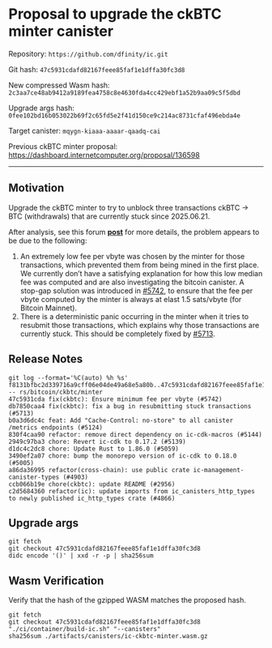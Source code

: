 # Proposal to upgrade the ckBTC minter canister

Repository: `https://github.com/dfinity/ic.git`

Git hash: `47c5931cdafd82167feee85faf1e1dffa30fc3d8`

New compressed Wasm hash: `2c3aa7ce48ab9412a9189fea4758c8e4630fda4cc429ebf1a52b9aa09c5f5dbd`

Upgrade args hash: `0fee102bd16b053022b69f2c65fd5e2f41d150ce9c214ac8731cfaf496ebda4e`

Target canister: `mqygn-kiaaa-aaaar-qaadq-cai`

Previous ckBTC minter proposal: https://dashboard.internetcomputer.org/proposal/136598

---

## Motivation

Upgrade the ckBTC minter to try to unblock three transactions ckBTC → BTC (withdrawals) that are currently stuck since
2025.06.21.

After analysis, see this
forum [**post**](https://forum.dfinity.org/t/ckbtc-a-canister-issued-bitcoin-twin-token-on-the-ic-1-1-backed-by-btc/17606/202)
for more details, the problem appears to be due to the following:

1. An extremely low fee per vbyte was chosen by the minter for those transactions, which prevented them from being mined
   in the first place. We currently don’t have a satisfying explanation for how this low median fee was computed and are
   also investigating the bitcoin canister. A stop-gap solution was introduced
   in [#5742](https://github.com/dfinity/ic/pull/5742), to ensure that the fee per vbyte computed by the minter is
   always at elast 1.5 sats/vbyte (for Bitcoin Mainnet).
2. There is a deterministic panic occurring in the minter when it tries to resubmit those transactions, which explains
   why those transactions are currently stuck. This should be completely fixed
   by [#5713](https://github.com/dfinity/ic/pull/5713).

## Release Notes

```
git log --format='%C(auto) %h %s' f8131bfbc2d339716a9cff06e04de49a68e5a80b..47c5931cdafd82167feee85faf1e1dffa30fc3d8 -- rs/bitcoin/ckbtc/minter
47c5931cda fix(ckbtc): Ensure minimum fee per vbyte (#5742)
db7850caa4 fix(ckbtc): fix a bug in resubmitting stuck transactions (#5713)
b0a3d6dc4c feat: Add "Cache-Control: no-store" to all canister /metrics endpoints (#5124)
830f4caa90 refactor: remove direct dependency on ic-cdk-macros (#5144)
2949c97ba3 chore: Revert ic-cdk to 0.17.2 (#5139)
d1dc4c2dc8 chore: Update Rust to 1.86.0 (#5059)
3490ef2a07 chore: bump the monorepo version of ic-cdk to 0.18.0 (#5005)
a86da36995 refactor(cross-chain): use public crate ic-management-canister-types (#4903)
ccb066b19e chore(ckbtc): update README (#2956)
c2d5684360 refactor(ic): update imports from ic_canisters_http_types to newly published ic_http_types crate (#4866)
 ```

## Upgrade args

```
git fetch
git checkout 47c5931cdafd82167feee85faf1e1dffa30fc3d8
didc encode '()' | xxd -r -p | sha256sum
```

## Wasm Verification

Verify that the hash of the gzipped WASM matches the proposed hash.

```
git fetch
git checkout 47c5931cdafd82167feee85faf1e1dffa30fc3d8
"./ci/container/build-ic.sh" "--canisters"
sha256sum ./artifacts/canisters/ic-ckbtc-minter.wasm.gz
```

